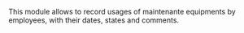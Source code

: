 This module allows to record usages of maintenante equipments by
employees, with their dates, states and comments.
